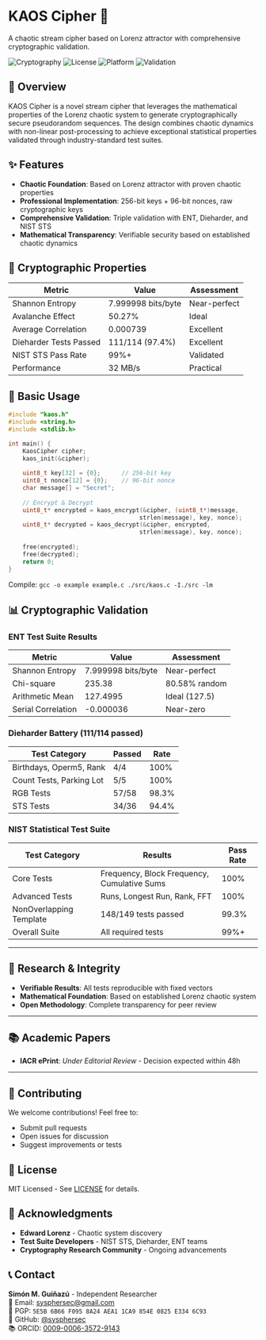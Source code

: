 # KAOS Cipher 🔐

A chaotic stream cipher based on Lorenz attractor with comprehensive cryptographic validation.

![Cryptography](https://img.shields.io/badge/Cryptography-Stream%20Cipher-blue)
![License](https://img.shields.io/badge/License-MIT-green)
![Platform](https://img.shields.io/badge/Platform-C%20%2F%20C++-yellow)
![Validation](https://img.shields.io/badge/Validation-ENT%2FDieharder%2FNIST-success)

## 📖 Overview

KAOS Cipher is a novel stream cipher that leverages the mathematical properties of the Lorenz chaotic system to generate cryptographically secure pseudorandom sequences. The design combines chaotic dynamics with non-linear post-processing to achieve exceptional statistical properties validated through industry-standard test suites.

## ✨ Features

- **Chaotic Foundation**: Based on Lorenz attractor with proven chaotic properties
- **Professional Implementation**: 256-bit keys + 96-bit nonces, raw cryptographic keys
- **Comprehensive Validation**: Triple validation with ENT, Dieharder, and NIST STS
- **Mathematical Transparency**: Verifiable security based on established chaotic dynamics

## 🔬 Cryptographic Properties

| Metric | Value | Assessment |
|--------|-------|------------|
| Shannon Entropy | 7.999998 bits/byte | Near-perfect |
| Avalanche Effect | 50.27% | Ideal |
| Average Correlation | 0.000739 | Excellent |
| Dieharder Tests Passed | 111/114 (97.4%) | Excellent |
| NIST STS Pass Rate | 99%+ | Validated |
| Performance | 32 MB/s | Practical |

## 🔧  Basic Usage
```c
#include "kaos.h"
#include <string.h>
#include <stdlib.h>

int main() {
    KaosCipher cipher;
    kaos_init(&cipher);
    
    uint8_t key[32] = {0};      // 256-bit key
    uint8_t nonce[12] = {0};    // 96-bit nonce
    char message[] = "Secret";
    
    // Encrypt & Decrypt
    uint8_t* encrypted = kaos_encrypt(&cipher, (uint8_t*)message, 
                                     strlen(message), key, nonce);
    uint8_t* decrypted = kaos_decrypt(&cipher, encrypted, 
                                     strlen(message), key, nonce);
    
    free(encrypted);
    free(decrypted);
    return 0;
}
```
Compile: `gcc -o example example.c ./src/kaos.c -I./src -lm`   

## 📊 Cryptographic Validation

### ENT Test Suite Results
| Metric | Value | Assessment |
|--------|-------|------------|
| Shannon Entropy | 7.999998 bits/byte | Near-perfect |
| Chi-square | 235.38 | 80.58% random |
| Arithmetic Mean | 127.4995 | Ideal (127.5) |
| Serial Correlation | -0.000036 | Near-zero |

### Dieharder Battery (111/114 passed)
| Test Category | Passed | Rate |
|---------------|--------|------|
| Birthdays, Operm5, Rank | 4/4 | 100% |
| Count Tests, Parking Lot | 5/5 | 100% |
| RGB Tests | 57/58 | 98.3% |
| STS Tests | 34/36 | 94.4% |

### NIST Statistical Test Suite

| Test Category | Results | Pass Rate |
|---------------|---------|-----------|
| Core Tests | Frequency, Block Frequency, Cumulative Sums | 100% |
| Advanced Tests | Runs, Longest Run, Rank, FFT | 100% |
| NonOverlapping Template | 148/149 tests passed | 99.3% |
| Overall Suite | All required tests | 99%+ |
---

## 🔬 Research & Integrity

- **Verifiable Results**: All tests reproducible with fixed vectors  
- **Mathematical Foundation**: Based on established Lorenz chaotic system  
- **Open Methodology**: Complete transparency for peer review  

---

## 📚 Academic Papers
- **IACR ePrint**: *Under Editorial Review* - Decision expected within 48h
---

## 🤝 Contributing

We welcome contributions! Feel free to:
- Submit pull requests
- Open issues for discussion
- Suggest improvements or tests

## 📜 License

MIT Licensed - See [LICENSE](LICENSE) for details.

## 🙏 Acknowledgments

- **Edward Lorenz** - Chaotic system discovery
- **Test Suite Developers** - NIST STS, Dieharder, ENT teams  
- **Cryptography Research Community** - Ongoing advancements

## 📞 Contact

**Simón M. Guiñazú** - Independent Researcher  
📧 Email: sysphersec@gmail.com  
🔐 PGP: `5E5B 6B66 F095 8A24 AEA1 1CA9 854E 0825 E334 6C93`  
🔗 GitHub: [@sysphersec](https://github.com/sysphersec)  
📚 ORCID: [0009-0006-3572-9143](https://orcid.org/0009-0006-3572-9143)
